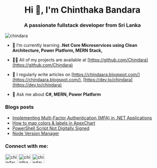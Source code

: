 <h1 align="center">Hi 👋, I'm Chinthaka Bandara</h1>
<h3 align="center">A passionate fullstack developer from Sri Lanka</h3>

<p align="left"> <img src="https://komarev.com/ghpvc/?username=chindara&label=Profile%20views&color=0e75b6&style=flat" alt="chindara" /> </p>

- 🌱 I’m currently learning **.Net Core Microservices using Clean Architecture, Power Platform, MERN Stack,**

- 👨‍💻 All of my projects are available at [https://github.com/Chindara](https://github.com/Chindara)

- 📝 I regularly write articles on [https://chindaara.blogspot.com/](https://chindaara.blogspot.com/), [https://dev.to/chindara](https://dev.to/chindara)

- 💬 Ask me about **C#, MERN, Power Platform**

### Blogs posts
<!-- BLOG-POST-LIST:START -->
- [Implementing Multi-Factor Authentication &lpar;MFA&rpar; in .NET Applications](https://dev.to/chindara/implementing-multi-factor-authentication-mfa-in-net-applications-4j53)
- [How to map colors &amp; labels in ApexChart](https://dev.to/chindara/apexchart-map-colors-to-labels-h3g)
- [PowerShell Script Not Digitally Signed](https://dev.to/chindara/powershell-script-not-digitally-signed-2b3f)
- [Node Version Manager](https://dev.to/chindara/node-version-manager-47bb)
<!-- BLOG-POST-LIST:END -->

<h3 align="left">Connect with me:</h3>
<p align="left">
<a href="https://dev.to/chindara" target="blank"><img align="center" src="https://raw.githubusercontent.com/rahuldkjain/github-profile-readme-generator/master/src/images/icons/Social/devto.svg" alt="chindara" height="30" width="40" /></a>
<a href="https://linkedin.com/in/chinthaka-bandara" target="blank"><img align="center" src="https://raw.githubusercontent.com/rahuldkjain/github-profile-readme-generator/master/src/images/icons/Social/linked-in-alt.svg" alt="chinthaka-bandara" height="30" width="40" /></a>
<a href="https://stackoverflow.com/users/chindara" target="blank"><img align="center" src="https://raw.githubusercontent.com/rahuldkjain/github-profile-readme-generator/master/src/images/icons/Social/stack-overflow.svg" alt="chindara" height="30" width="40" /></a>
</p>
